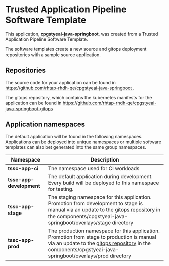 # Trusted Application Pipeline Software Template

This application, **cpgstyeai-java-springboot**, was created from a Trusted Application Pipeline Software Template.

The software templates create a new source and gitops deployment repositories with a sample source application. 

## Repositories

The source code for your application can be found in [https://github.com/rhtap-rhdh-qe/cpgstyeai-java-springboot ](https://github.com/rhtap-rhdh-qe/cpgstyeai-java-springboot ).
 
The gitops repository, which contains the kubernetes manifests for the application can be found in 
[https://github.com/rhtap-rhdh-qe/cpgstyeai-java-springboot-gitops ](https://github.com/rhtap-rhdh-qe/cpgstyeai-java-springboot-gitops ) 

## Application namespaces 

The default application will be found in the following namespaces. Applications can be deployed into unique namespaces or multiple software templates can also bet generated into the same group namespaces.  

|  Namespace   |  Description   |  
| -------- | -------- |
| **tssc-app-ci** | The namespace used for CI workloads |
| **tssc-app-development** | The default application during development. Every build will be deployed to this namespace for testing. |
| **tssc-app-stage** | The staging namespace for this application. Promotion from development to stage is manual via an update to the [gitops repository](https://github.com/rhtap-rhdh-qe/cpgstyeai-java-springboot-gitops ) in the components/cpgstyeai-java-springboot/overlays/stage directory |
| **tssc-app-prod** | The production namespace for this application. Promotion from stage to production is manual via an update to the [gitops repository](https://github.com/rhtap-rhdh-qe/cpgstyeai-java-springboot-gitops ) in the components/cpgstyeai-java-springboot/overlays/prod directory |